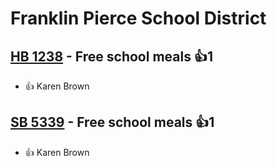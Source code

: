 # Franklin Pierce School District

## [HB 1238](/bill/2023-24/hb/1238/) - Free school meals 👍1  
* 👍 Karen Brown

## [SB 5339](/bill/2023-24/sb/5339/) - Free school meals 👍1  
* 👍 Karen  Brown